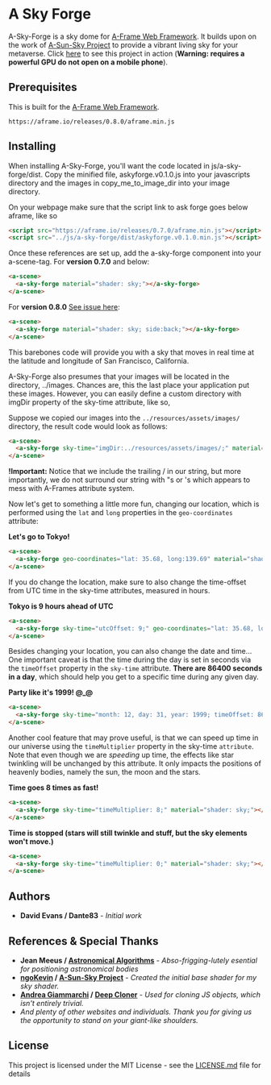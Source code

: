 # A Sky Forge

A-Sky-Forge is a sky dome for [A-Frame Web Framework](https://aframe.io/). It builds upon on the work of [A-Sun-Sky Project](https://github.com/ngokevin/kframe/tree/master/components/sun-sky) to provide a vibrant living sky for your metaverse. Click [here](http://code-panda.com/pages/projects/a_sky_forge_example) to see this project in action (**Warning: requires a powerful GPU do not open on a mobile phone**).

## Prerequisites

This is built for the [A-Frame Web Framework](https://aframe.io/).

`https://aframe.io/releases/0.8.0/aframe.min.js`

## Installing

When installing A-Sky-Forge, you'll want the code located in js/a-sky-forge/dist.
Copy the minified file, askyforge.v0.1.0.js into your javascripts directory and the images in copy_me_to_image_dir into your image directory.

On your webpage make sure that the script link to ask forge goes below aframe, like so

```html
<script src="https://aframe.io/releases/0.7.0/aframe.min.js"></script>
<script src="../js/a-sky-forge/dist/askyforge.v0.1.0.min.js"></script>
```

Once these references are set up, add the a-sky-forge component into your a-scene-tag.
For **version 0.7.0** and below:

```html
<a-scene>
  <a-sky-forge material="shader: sky;"></a-sky-forge>
</a-scene>
```

For **version 0.8.0** [See issue here](https://github.com/aframevr/aframe/issues/3428):
```html
<a-scene>
  <a-sky-forge material="shader: sky; side:back;"></a-sky-forge>
</a-scene>
```

This barebones code will provide you with a sky that moves in real time at the latitude and longitude of San Francisco, California.

A-Sky-Forge also presumes that your images will be located in the directory, ../images. Chances are, this the last place your application put these images. However, you can easily define a custom directory with imgDir property of the sky-time attribute, like so,

Suppose we copied our images into the `../resources/assets/images/` directory, the result code would look as follows:
```html
<a-scene>
  <a-sky-forge sky-time="imgDir:../resources/assets/images/;" material="shader: sky;"></a-sky-forge>
</a-scene>
```

**!Important:** Notice that we include the trailing / in our string, but more importantly, we do not surround our string with "s or 's which appears to mess with A-Frames attribute system.

Now let's get to something a little more fun, changing our location, which is performed using the `lat` and `long` properties in the `geo-coordinates` attribute:

**Let's go to Tokyo!**
```html
<a-scene>
  <a-sky-forge geo-coordinates="lat: 35.68, long:139.69" material="shader: sky;"></a-sky-forge>
</a-scene>
```

If you do change the location, make sure to also change the time-offset from UTC time in the sky-time attributes, measured in hours.

**Tokyo is 9 hours ahead of UTC**
```html
<a-scene>
  <a-sky-forge sky-time="utcOffset: 9;" geo-coordinates="lat: 35.68, long:139.69" material="shader: sky;"></a-sky-forge>
</a-scene>
```

Besides changing your location, you can also change the date and time...
One important caveat is that the time during the day is set in seconds via the `timeOffset` property in the `sky-time` attribute.
**There are 86400 seconds in a day**, which should help you get to a specific time during any given day.

**Party like it's 1999! @_@**
```html
<a-scene>
  <a-sky-forge sky-time="month: 12, day: 31, year: 1999; timeOffset: 86390" material="shader: sky;"></a-sky-forge>
</a-scene>
```

Another cool feature that may prove useful, is that we can speed up time in our universe using the `timeMultiplier` property in the sky-time `attribute`. Note that even though we are *speeding* up time, the effects like star twinkling will be unchanged by this attribute. It only impacts the positions of heavenly bodies, namely the sun, the moon and the stars.

**Time goes 8 times as fast!**
```html
<a-scene>
  <a-sky-forge sky-time="timeMultiplier: 8;" material="shader: sky;"></a-sky-forge>
</a-scene>
```

**Time is stopped (stars will still twinkle and stuff, but the sky elements won't move.)**
```html
<a-scene>
  <a-sky-forge sky-time="timeMultiplier: 0;" material="shader: sky;"></a-sky-forge>
</a-scene>
```

## Authors
* **David Evans / Dante83** - *Initial work*

## References & Special Thanks
* **Jean Meeus / [Astronomical Algorithms](http://www.willbell.com/math/mc1.htm)** - *Abso-frigging-lutely esential for positioning astronomical bodies*
* **[ngoKevin](https://www.npmjs.com/~ngokevin) / [A-Sun-Sky Project](https://github.com/ngokevin/kframe/tree/master/components/sun-sky)** - *Created the initial base shader for my sky shader.*
* **[Andrea Giammarchi](https://github.com/WebReflection) / [Deep Cloner](https://github.com/WebReflection/cloner)** - *Used for cloning JS objects, which isn't entirely trivial.*
* *And plenty of other websites and individuals. Thank you for giving us the opportunity to stand on your giant-like shoulders.*

## License

This project is licensed under the MIT License - see the [LICENSE.md](LICENSE.md) file for details
